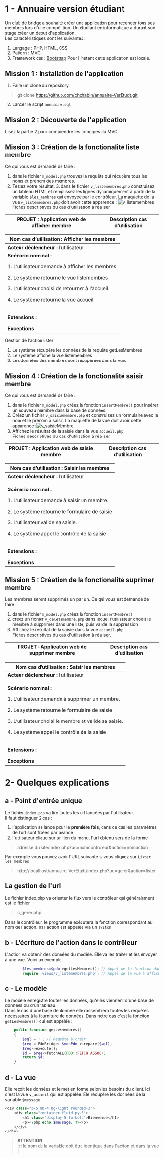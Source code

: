 # 1 - Annuaire version étudiant
Un club de bridge a souhaité créer une application pour recencer tous ses membres lors d'une compétition. 
Un étudiant en informatique a durant son stage créer un debut d'application.  
Les caractéristiques sont les suivantes :
1. Langage : PHP, HTML, CSS
2. Pattern :  MVC
3. Framework css : [Bootstrap](https://getbootstrap.com/docs/5.2/getting-started/introduction/)
Pour l'instant cette application est locale. 

## Mission 1 : Installation de l'application
1. Faire un clone du repository 
> git clone https://github.com/chchabin/annuaire-VerEtudt.git
2. Lancer le script `annuaire.sql`


## Mission 2 : Découverte de l'application
Lisez la partie 2 pour comprendre les principes du MVC.

## Mission 3 : Création de la fonctionalité liste membre
Ce qui vous est demandé de faire :
1. dans le fichier `m_model.php` trouvez la requête qui récupère tous les noms et prénom des membres.
2. Testez votre résultat.
   3. dans le fichier `v_listemembres.php` construisez un tableau HTML et remplissez les lignes dynamiquement à partir de la variable `$les_membres` qui envoyée par le contrôleur.
   La maquette de la vue `v_listemembres.php` doit avoir cette apparence :
   ![v_listemembres](images/vueListeMembre.PNG)  
      Fiches descriptives du cas d'utilisation à réaliser

| **PROJET :**   Application  web de afficher membre | **Description cas d’utilisation** |
|----------------------------------------------------|-----------------------------------|


| **Nom cas d’utilisation :**   Afficher les membres                                                                                                                                                                                       |
|------------------------------------------------------------------------------------------------------------------------------------------------------------------------------------------------------------------------------------------|
| **Acteur déclencheur :**   l’utilisateur                                                                                                                                                                                                 |
| **Scénario nominal :**  <p>1. L’utilisateur demande à afficher les membres. </p><p>2. Le système retourne le vue listemembres </p><p>3. L’utilisateur choisi de retourner à l’accueil. </p><p>4. Le système retourne la vue accueil </p> |
| <p>**Extensions :** </p> **Exceptions**                                                                                                                                                                                                  |  

Gestion de l’action lister
1. Le système récupère les données de la requête getLesMembres
2. Le système affiche la vue listemembres
3. Les données des membres sont récupérées dans la vue.

## Mission 4 : Création de la fonctionalité saisir membre
Ce qui vous est demandé de faire :
1. dans le fichier `m_model.php` créez la fonction `insertMembre()` pour insérer un nouveau membre dans la base de données.
2. Créez un fichier `v_saisiemembre.php` et construisez un formulaire avec le nom et le prénom à saisir. La maquette de la vue doit avoir cette apparence :![v_saisieMembre](images/vueSaisieMembre.PNG)
3. Affichez le résultat de la saisie dans la vue `accueil.php`  
   Fiches descriptives du cas d'utilisation à réaliser

| **PROJET :**   Application  web de saisie membre | **Description cas d’utilisation** |
|--------------------------------------------------|-----------------------------------|


| **Nom cas d’utilisation :**   Saisir les membres                                                                                                                                                                                        |
|-----------------------------------------------------------------------------------------------------------------------------------------------------------------------------------------------------------------------------------------|
| **Acteur déclencheur :**   l’utilisateur                                                                                                                                                                                                |
| <p>**Scénario nominal :**  </p><p>1. L’utilisateur demande à saisir un membre. </p><p>2. Le système retourne le formulaire de saisie </p><p>3. L’utilisateur valide sa saisie. </p><p>4. Le système appel le contrôle de la saisie </p> |
| <p>**Extensions :**</p>  **Exceptions**                                                                                                                                                                                                 |


## Mission 5 : Création de la fonctionalité suprimer membre
Les membres seront supprimés un par un.
Ce qui vous est demandé de faire :
1. dans le fichier `m_model.php` créez la fonction `insertMembre()`
2. créez un fichier `v_deletemembre.php` dans lequel l'utilisateur choisit le membre à supprimer dans une liste, puis valide la suppression
3.  Affichez le résultat de la saisie dans la vue `accueil.php`  
    Fiches descriptives du cas d'utilisation à réaliser.

| **PROJET :**   Application  web de supprimer membre | **Description cas d’utilisation** |
|-----------------------------------------------------|-----------------------------------|


| **Nom cas d’utilisation :**   Saisir les membres                                                                                                                                                                                                               |
|----------------------------------------------------------------------------------------------------------------------------------------------------------------------------------------------------------------------------------------------------------------|
| **Acteur déclencheur :**   l’utilisateur                                                                                                                                                                                                                       |
| <p>**Scénario nominal :**  </p><p>1. L’utilisateur demande à supprimer un membre. </p><p>2. Le système retourne le formulaire de saisie </p><p>3. L’utilisateur choisi le membre et valide sa saisie. </p><p>4. Le système appel le contrôle de la saisie </p> |
| <p>**Extensions :**</p>  **Exceptions**                                                                                                                                                                                                                        |
# 2- Quelques explications

## a - Point d'entrée unique
Le fichier `index.php` va lire toutes les url lancées par l'utilisateur.  
Il faut distinguer 2 cas :
1. l'application se lance pour le **première fois**, dans ce cas les paramètres de l'url sont fixées par avance
2. l'utilisateur clique sur un lien du menu, l'url obtenu sera de la forme
>adresse du site/index.php?uc=nomcontroleur&action=nomaction

Par exemple vous pouvez avoir l'URL suivante si vous cliquez sur `Lister les membres` 
> http://localhost/annuaire-VerEtudt/index.php?uc=gerer&action=lister
## La gestion de l'url
Le fichier index.php va orienter le flux vers le contrôleur qui généralement est le fichier
>c_gerer.php  

Dans le contrôleur, le programme exécutera la fonction correspondant au nom de l'action. Ici l'action est appelée via un `switch`

## b - L'écriture de l'action dans le contrôleur
L'action va obtenir des données du modèle. Elle va les traiter et les envoyer à une vue. Voici un exemple
```php
        $les_membres=$pdo->getLesMembres(); // Appel de la fonction dans le modèle
        require 'views/v_listemembres.php'; // Appel de la vue à afficher
```
## c - Le modèle
Le modèle enregistre toutes les données, qu'elles viennent d'une base de données ou d'un tableau.  
Dans le cas d'une base de donnée elle rassemblera toutes les requêtes nécessaires à la fourniture de données.
Dans notre cas c'est la fonction `getLesMembres()` qui est appelée :
```php
    public function getLesMembres()
    {
        $sql = ''; // Requête à créer
        $req = PdoBridge::$monPdo->prepare($sql);
        $req->execute();
        $d = $req->fetchALL(PDO::FETCH_ASSOC);
        return $d;
    }
```
## d - La vue
Elle reçoit les données et le met en forme selon les besoins du client.
Ici c'est la vue `v_accueil` qui est appelée. Ele récupère les données de la variable `$message`
```php
<div class="p-5 mb-4 bg-light rounded-3">
    <div class="container-fluid py-5">
        <h1 class="display-5 fw-bold">Bienvenue</h1>
        <p><?php echo $message; ?></p>
    </div>
</div>
```
>**ATTENTION**  
> Ici le nom de la variable doit être identique dans l'action et dans la vue !